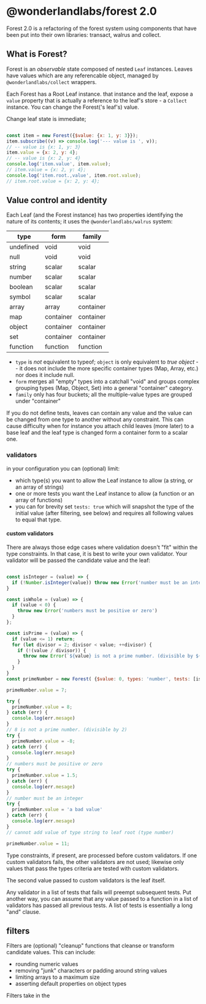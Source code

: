 # @wonderlandlabs/forest 2.0

Forest 2.0 is a refactoring of the forest system using
components that have been put into their own libraries: transact,
walrus and collect. 

## What is Forest? 

Forest is an _observable_ state composed of nested `Leaf` instances. Leaves have values 
which are any referencable object, managed by `@wonderlandlabs/collect` wrappers. 

Each Forest has a Root Leaf instance. that instance and the leaf, expose a `value` property
that is actually a reference to the leaf's store - a `Collect` instance. You can change the
Forest('s leaf's) value.

Change leaf state is immediate; 

```javascript

const item = new Forest({$value: {x: 1, y: 3}});
item.subscribe((v) => console.log('--- value is ', v));
// -- value is {x: 1, y: 3}
item.value = {x: 2, y: 4};
// -- value is {x: 2, y: 4}
console.log('item.value', item.value);
// item.value = {x: 2, y: 4};
console.log('item.root.,value', item.root.value);
// item.root.value = {x: 2, y: 4};
```

## Value control and identity

Each Leaf (and the Forest instance) has two properties identifying the nature of its contents;
it uses the `@wonderlandlabs/walrus` system:

| **type**  | **form**  | **family** |
|-----------|-----------|------------|
| undefined | void      | void       |
| null      | void      | void       |
| string    | scalar    | scalar     |
| number    | scalar    | scalar     |
| boolean   | scalar    | scalar     |
| symbol    | scalar    | scalar     |
| array     | array     | container  |
| map       | container | container  |
| object    | container | container  |
| set       | container | container  |
| function  | function  | function   |


* `type` is _not_ equivalent to typeof;  `object` is only equivalent to _true object_ -- it does not include the more specific container types (Map, Array, etc.)
  nor does it include null. 
* `form` merges all "empty" types into a catchall "void" and groups complex grouping types (Map, Object, Set) into a 
  general "container" category. 
* `family` only has four buckets; all the multiple-value types are grouped under "container"

If you do not define tests, leaves can contain any value and the value can be changed from one type to another
without any constraint. This can cause difficulty when for instance you attach child leaves (more later) to a base 
leaf and the leaf type is changed form a container form to a scalar one. 

### validators

in your configuration you can (optional) limit:

* which type(s) you want to allow the Leaf instance to allow (a string, or an array of strings)
* one or more tests you want the Leaf instance to allow (a function or an array of functions)
* you can for brevity set `tests: true` which will snapshot the type of the initial value (after filtering, see below) 
  and requires all following values to equal that type. 

#### custom validators 

There are always those edge cases where validation doesn't "fit" within the type constraints. In that case,
it is best to write your own validator. Your validator will be passed the candidate value and the leaf:

```javascript

const isInteger = (value) => {
  if (!Number.isInteger(value)) throw new Error('number must be an integer');
}

const isWhole = (value) => {
  if (value < 0) {
    throw new Error('numbers must be positive or zero')
  }
};

const isPrime = (value) => {
  if (value <= 1) return;
  for (let divisor = 2; divisor < value; ++divisor) {
    if (!(value / divisor)) {
      throw new Error(`${value} is not a prime number. (divisible by ${divisor})`);
    }
  }
}
const primeNumber = new Forest( {$value: 0, types: 'number', tests: [isInteger, isWhole, isPrime]});

primeNumber.value = 7;

try {
  primeNumber.value = 8;
} catch (err) {
  console.log(err.mesage)
}
// 8 is not a prime number. (divisible by 2)
try {
  primeNumber.value = -8;
} catch (err) {
  console.log(err.mesage)
}
// numbers must be positive or zero
try {
  primeNumber.value = 1.5;
} catch (err) {
  console.log(err.mesage)
}
// number must be an integer
try {
  primeNumber.value = 'a bad value'
} catch (err) {
  console.log(err.mesage)
}
// cannot add value of type string to leaf root (type number)

primeNumber.value = 11;

```

Type constraints, if present, are processed before custom validators. If one custom validators fails,
the other validators are not used; likewise only values that pass the types criteria 
are tested with custom validators. 

The second value passed to custom validators is the leaf itself.

Any validator in a list of tests that fails will preempt subsequent tests. 
Put another way, you can assume that any value passed to a function in a list of validators has passed all previous tests.
A list of tests is essentially a long "and" clause. 

## filters

Filters are (optional) "cleanup" functions that cleanse or transform candidate values. This can include:

* rounding numeric values 
* removing "junk" characters or padding around string values
* limiting arrays to a maximum size
* asserting default properties on object types

Filters take in the 
